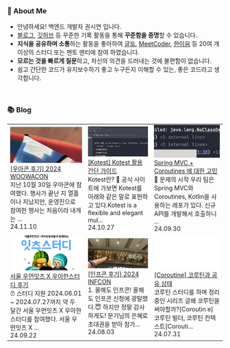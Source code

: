 ### 🚀 About Me

- 안녕하세요! 백엔드 개발자 권시연 입니다.
- [블로그](https://yeonyeon.tistory.com/), [깃허브](https://github.com/yeon-06) 등 꾸준한 기록 활동을 통해 **꾸준함을 증명**할 수 있습니다.
- **지식을 공유하며 소통**하는 활동을 좋아하여 [글또](https://www.notion.so/ac5b18a482fb4df497d4e8257ad4d516), [MeetCoder](https://github.com/Meet-Coder-Study/posting-review), [한이음](https://www.hanium.or.kr/portal/index.do) 등 20여 개 이상의 스터디 또는 멘토 멘티에 참여 하였습니다.
- **모르는 것을 빠르게 질문**하고, 자신의 의견을 드러내는 것에 불편함이 없습니다.
- 쉽고 간단한 코드가 유지보수하기 좋고 누구든지 이해할 수 있는, 좋은 코드라고 생각합니다.

<br/>

### 📚 Blog
<table><tbody><tr>
<td>
    <a href="https://yeonyeon.tistory.com/342">
        <img width="100%" src="/img/3620052060982285336.png"/><br/>
        <div>[우아콘 후기] 2024 WOOWACON </div>
    </a>
    <div>지난 10월 30일 우아콘에 참여했다. 행사가 끝난 지 열흘이나 지났지만, 운영진으로 참여한 행사는 처음이라 내게는 ...</div>
    <div>24.11.10</div>
</td>
<td>
    <a href="https://yeonyeon.tistory.com/341">
        <img width="100%" src="/img/1838325920961558850.png"/><br/>
        <div>[Kotest] Kotest 활용 간단 가이드 </div>
    </a>
    <div>Kotest란? 🤔 공식 사이트에 가보면 Kotest를 아래와 같은 말로 표현하고 있다.Kotest is a flexible and elegant mul...</div>
    <div>24.10.27</div>
</td>
<td>
    <a href="https://yeonyeon.tistory.com/340">
        <img width="100%" src="/img/3878794994479999655.png"/><br/>
        <div>Spring MVC + Coroutines 에 대한 고민 </div>
    </a>
    <div>🤔 문제의 시작 우리 팀은 Spring MVC와 Coroutines, Kotlin을 사용하는 레포가 있다. 신규 API를 개발해서 호출하니 ...</div>
    <div>24.09.30</div>
</td>
</tr>
<tr>
<td>
    <a href="https://yeonyeon.tistory.com/339">
        <img width="100%" src="/img/5000207570783080060.png"/><br/>
        <div>서울 우먼잇츠 X 우아한스터디 후기 </div>
    </a>
    <div>⏰ 스터디 지원 2024.06.01 ~ 2024.07.27까지 약 두 달간 서울 우먼잇츠 X 우아한스터디를 참여했다. 서울 우먼잇츠 X ...</div>
    <div>24.09.22</div>
</td>
<td>
    <a href="https://yeonyeon.tistory.com/338">
        <img width="100%" src="/img/6575579865431034006.png"/><br/>
        <div>[인프콘 후기] 2024 INFCON </div>
    </a>
    <div>1. 올해도 인프콘! 올해도 인프콘 신청에 광탈했다.😇 하지만 정말 감사하게도! 문기님의 은혜로 초대권을 받아 참가...</div>
    <div>24.08.03</div>
</td>
<td>
    <a href="https://yeonyeon.tistory.com/337">
        <img width="100%" src="/img/8810242739064660563.png"/><br/>
        <div>[Coroutine] 코루틴과 공유 상태 </div>
    </a>
    <div>코루틴 스터디를 하며 정리 중인 시리즈 글왜 코루틴을 써야할까?[Coroutin e] 코루틴 빌더, 코루틴 컨텍스트[Corouti...</div>
    <div>24.07.31</div>
</td>
</tr>
</tbody></table>